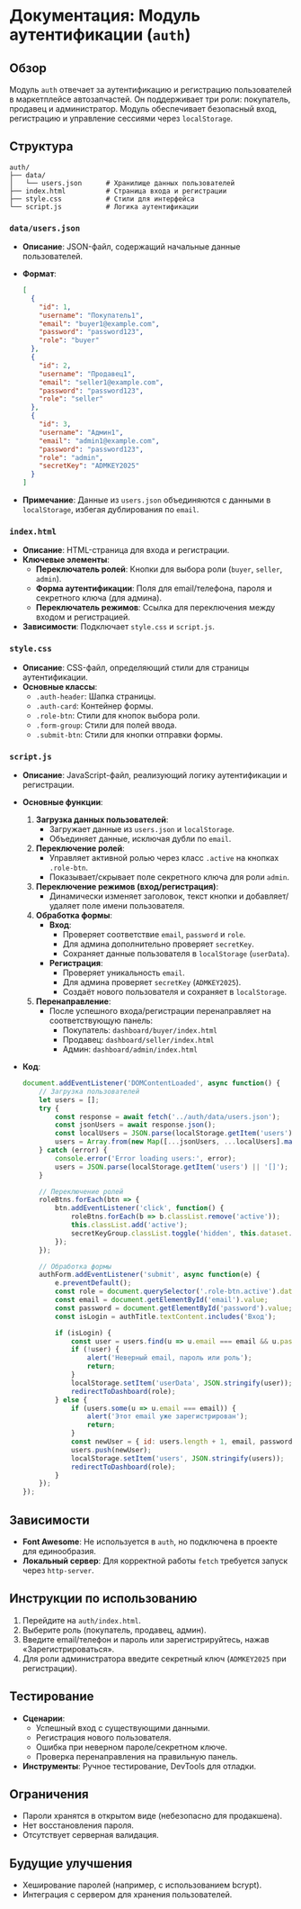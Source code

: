 # Документация: Модуль аутентификации (`auth`)

## Обзор

Модуль `auth` отвечает за аутентификацию и регистрацию пользователей в маркетплейсе автозапчастей. Он поддерживает три роли: покупатель, продавец и администратор. Модуль обеспечивает безопасный вход, регистрацию и управление сессиями через `localStorage`.

## Структура

```
auth/
├── data/
│   └── users.json      # Хранилище данных пользователей
├── index.html          # Страница входа и регистрации
├── style.css           # Стили для интерфейса
└── script.js           # Логика аутентификации
```

### `data/users.json`

- **Описание**: JSON-файл, содержащий начальные данные пользователей.
- **Формат**:

  ```json
  [
    {
      "id": 1,
      "username": "Покупатель1",
      "email": "buyer1@example.com",
      "password": "password123",
      "role": "buyer"
    },
    {
      "id": 2,
      "username": "Продавец1",
      "email": "seller1@example.com",
      "password": "password123",
      "role": "seller"
    },
    {
      "id": 3,
      "username": "Админ1",
      "email": "admin1@example.com",
      "password": "password123",
      "role": "admin",
      "secretKey": "ADMKEY2025"
    }
  ]
  ```
- **Примечание**: Данные из `users.json` объединяются с данными в `localStorage`, избегая дублирования по `email`.

### `index.html`

- **Описание**: HTML-страница для входа и регистрации.
- **Ключевые элементы**:
  - **Переключатель ролей**: Кнопки для выбора роли (`buyer`, `seller`, `admin`).
  - **Форма аутентификации**: Поля для email/телефона, пароля и секретного ключа (для админа).
  - **Переключатель режимов**: Ссылка для переключения между входом и регистрацией.
- **Зависимости**: Подключает `style.css` и `script.js`.

### `style.css`

- **Описание**: CSS-файл, определяющий стили для страницы аутентификации.
- **Основные классы**:
  - `.auth-header`: Шапка страницы.
  - `.auth-card`: Контейнер формы.
  - `.role-btn`: Стили для кнопок выбора роли.
  - `.form-group`: Стили для полей ввода.
  - `.submit-btn`: Стили для кнопки отправки формы.

### `script.js`

- **Описание**: JavaScript-файл, реализующий логику аутентификации и регистрации.

- **Основные функции**:

  1. **Загрузка данных пользователей**:
     - Загружает данные из `users.json` и `localStorage`.
     - Объединяет данные, исключая дубли по `email`.
  2. **Переключение ролей**:
     - Управляет активной ролью через класс `.active` на кнопках `.role-btn`.
     - Показывает/скрывает поле секретного ключа для роли `admin`.
  3. **Переключение режимов (вход/регистрация)**:
     - Динамически изменяет заголовок, текст кнопки и добавляет/удаляет поле имени пользователя.
  4. **Обработка формы**:
     - **Вход**:
       - Проверяет соответствие `email`, `password` и `role`.
       - Для админа дополнительно проверяет `secretKey`.
       - Сохраняет данные пользователя в `localStorage` (`userData`).
     - **Регистрация**:
       - Проверяет уникальность `email`.
       - Для админа проверяет `secretKey` (`ADMKEY2025`).
       - Создаёт нового пользователя и сохраняет в `localStorage`.
  5. **Перенаправление**:
     - После успешного входа/регистрации перенаправляет на соответствующую панель:
       - Покупатель: `dashboard/buyer/index.html`
       - Продавец: `dashboard/seller/index.html`
       - Админ: `dashboard/admin/index.html`

- **Код**:

  ```javascript
  document.addEventListener('DOMContentLoaded', async function() {
      // Загрузка пользователей
      let users = [];
      try {
          const response = await fetch('../auth/data/users.json');
          const jsonUsers = await response.json();
          const localUsers = JSON.parse(localStorage.getItem('users') || '[]');
          users = Array.from(new Map([...jsonUsers, ...localUsers].map(u => [u.email, u])).values());
      } catch (error) {
          console.error('Error loading users:', error);
          users = JSON.parse(localStorage.getItem('users') || '[]');
      }
  
      // Переключение ролей
      roleBtns.forEach(btn => {
          btn.addEventListener('click', function() {
              roleBtns.forEach(b => b.classList.remove('active'));
              this.classList.add('active');
              secretKeyGroup.classList.toggle('hidden', this.dataset.role !== 'admin');
          });
      });
  
      // Обработка формы
      authForm.addEventListener('submit', async function(e) {
          e.preventDefault();
          const role = document.querySelector('.role-btn.active').dataset.role;
          const email = document.getElementById('email').value;
          const password = document.getElementById('password').value;
          const isLogin = authTitle.textContent.includes('Вход');
  
          if (isLogin) {
              const user = users.find(u => u.email === email && u.password === password && u.role === role);
              if (!user) {
                  alert('Неверный email, пароль или роль');
                  return;
              }
              localStorage.setItem('userData', JSON.stringify(user));
              redirectToDashboard(role);
          } else {
              if (users.some(u => u.email === email)) {
                  alert('Этот email уже зарегистрирован');
                  return;
              }
              const newUser = { id: users.length + 1, email, password, role, ... };
              users.push(newUser);
              localStorage.setItem('users', JSON.stringify(users));
              redirectToDashboard(role);
          }
      });
  });
  ```

## Зависимости

- **Font Awesome**: Не используется в `auth`, но подключена в проекте для единообразия.
- **Локальный сервер**: Для корректной работы `fetch` требуется запуск через `http-server`.

## Инструкции по использованию

1. Перейдите на `auth/index.html`.
2. Выберите роль (покупатель, продавец, админ).
3. Введите email/телефон и пароль или зарегистрируйтесь, нажав «Зарегистрироваться».
4. Для роли администратора введите секретный ключ (`ADMKEY2025` при регистрации).

## Тестирование

- **Сценарии**:
  - Успешный вход с существующими данными.
  - Регистрация нового пользователя.
  - Ошибка при неверном пароле/секретном ключе.
  - Проверка перенаправления на правильную панель.
- **Инструменты**: Ручное тестирование, DevTools для отладки.

## Ограничения

- Пароли хранятся в открытом виде (небезопасно для продакшена).
- Нет восстановления пароля.
- Отсутствует серверная валидация.

## Будущие улучшения

- Хеширование паролей (например, с использованием bcrypt).
- Интеграция с сервером для хранения пользователей.